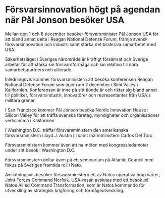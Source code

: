 # Försvarsinnovation högt på agendan när Pål Jonson besöker USA

Mellan den 1 och 8 december besöker försvarsminister Pål Jonson USA för att bland annat delta i Reagan National Defense Forum, främja svensk försvarsinnovation och industri samt stärka det bilaterala samarbetet med USA.

Säkerhetsläget i Sveriges närområde är kraftigt försämrat och Sverige arbetar för att stärka sin försvarsförmåga och sin relation till nära samarbetspartners och allierade.

Inledningsvis kommer försvarsministern att besöka konferensen Reagan National Defense Forum som äger rum 2 december i Simi Valley i Kalifornien. Konferensen är inne på sitt tionde år och riktar sig bland annat till politiker, försvarsindustri, innovatörer och representanter från USA:s militära grenar.

I San Francisco kommer Pål Jonson besöka Nordic Innovation House i Silicon Valley för att träffa svenska företag, myndigheter och organisationer verksamma i Kalifornien.

I Washington D.C. träffar försvarsministern den amerikanska försvarsministern Lloyd J. Austin III samt marinministern Carlos Del Toro.

Försvarsministern kommer även att ha möten med kongressledamöter under sitt besök i Washington D.C.

Försvarsministern deltar även på ett seminarium på Atlantic Council med fokus på Sveriges framtida roll i Nato.

Avslutningsvis besöker försvarsministern ett av Natos operativa högkvarter, Joint Forces Command Norfolk. USA-resan avslutas med ett besök på Natos Allied Command Transformation, som är Natos kommando för utveckling av strategisk krigföring och förmågeutveckling.
